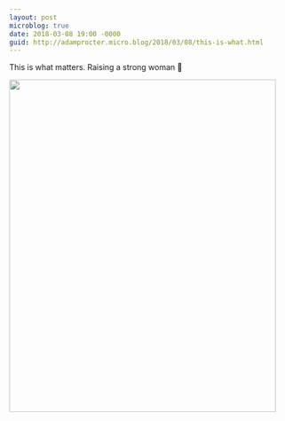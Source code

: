 ```yaml
---
layout: post
microblog: true
date: 2018-03-08 19:00 -0000
guid: http://adamprocter.micro.blog/2018/03/08/this-is-what.html
---
```

This is what matters. Raising a strong woman 💪

<img src="http://discursive.adamprocter.co.uk/uploads/2018/cca7859d06.jpg" width="480" height="600" />
